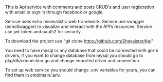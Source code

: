 This is Api service with comments and posts CRUD's and user registration with email or sign in through facebook or google.

Service uses echo minimalistic web framework. 
Service use swagger (echoSwagger) to visualize and interact with the API’s resources.
Service use jwt-token and oauth2 for security.

To download the project use "git clone https://github.com/Shevaister/Api" 

You need to have mysql or any database that could be connected with gorm drivers, if you want to change database from mysql you should go to pkg/db/connection.go and change imported driver and connection.

To set up web service you should change .env variables for yours, you can find them in cmd/main/.env.

